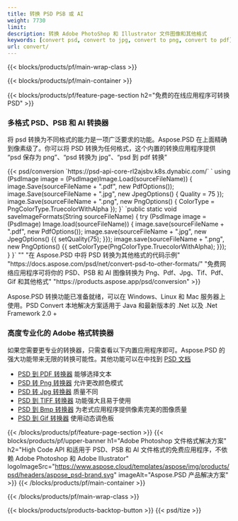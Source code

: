```yaml
---
title: 转换 PSD PSB 或 AI
weight: 7730
limit: 
description: 转换 Adobe PhotoShop 和 Illustrator 文件图像和其他格式
keywords: [convert psd, convert to jpg, convert to png, convert to pdf]
url: convert/
---
```


{{< blocks/products/pf/main-wrap-class >}}

{{< blocks/products/pf/main-container >}}

{{< blocks/products/pf/feature-page-section h2="免费的在线应用程序可转换PSD" >}}
<h3 class="headingpdleft">多格式 PSD、PSB 和 AI 转换器</h3>
<p>将 psd 转换为不同格式的能力是一项广泛要求的功能。Aspose.PSD 在上面精确到像素级了。你可以将 PSD 转换为任何格式，这个内置的转换应用程序提供 “psd 保存为 png”、“psd 转换为 jpg”、“psd 到 pdf 转换”</p>
{{< psd/conversion `https://psd-api-core-rl2ajsbv.k8s.dynabic.com/` 
`    using (PsdImage image = (PsdImage)Image.Load(sourceFileName))
    {
        image.Save(sourceFileName + ".pdf", new PdfOptions());
        image.Save(sourceFileName + ".jpg",  new JpegOptions() { Quality = 75 });
        image.Save(sourceFileName + ".png",  new PngOptions() {  ColorType = PngColorType.TruecolorWithAlpha });
    }` 
	`public static void saveImageFormats(String sourceFileName) {
        try (PsdImage image = (PsdImage) Image.load(sourceFileName)) {
            image.save(sourceFileName + ".pdf", new PdfOptions());
            image.save(sourceFileName + ".jpg", new JpegOptions() {{
                setQuality(75);
            }});
            image.save(sourceFileName + ".png", new PngOptions() {{
                setColorType(PngColorType.TruecolorWithAlpha);
            }});
        }
    }` 
"" 
"在 Aspose.PSD 中将 PSD 转换为其他格式的代码示例"  "https://docs.aspose.com/psd/net/convert-psd-to-other-formats/" 
"免费网络应用程序可将你的 PSD、PSB 和 AI 图像转换为 Png、Pdf、Jpg、Tif、Pdf、Gif 和其他格式" "https://products.aspose.app/psd/conversion" >}}
<br />
<p>Aspose.PSD 转换功能已准备就绪，可以在 Windows、Linux 和 Mac 服务器上使用。PSD Convert 本地解决方案适用于 Java 和最新版本的 .Net 以及 .Net Framework 2.0 +</p>

<h3 class="headingpdleft">高度专业化的 Adobe 格式转换器</h3>
<p>如果您需要更专业的转换器，只需查看以下内置应用程序即可。Aspose.PSD 的强大功能带来无限的转换可能性。其他功能可以在中找到 <a href="https://docs.aspose.com/psd/">PSD 文档</a></p>
<ul>
<li><a href="to-pdf">PSD 到 PDF 转换器</a> 能够选择文本</li>
<li><a href="to-png">PSD 转 Png 转换器</a> 允许更改颜色模式</li>
<li><a href="to-jpg">PSD 转 Jpg 转换器</a> 质量不同</li>
<li><a href="to-tiff">PSD 到 TIFF 转换器</a> 功能强大且易于使用</li>
<li><a href="to-bmp">PSD 到 Bmp 转换器</a> 为老式应用程序提供像素完美的图像质量</li>
<li><a href="to-gif">PSD 到 Gif 转换器</a> 使用动态调色板</li>
</ul>

{{< /blocks/products/pf/feature-page-section >}}
{{< blocks/products/pf/upper-banner h1="Adobe Photoshop 文件格式解决方案" h2="High Code API 和适用于 PSD、PSB 和 AI 文件格式的免费应用程序，不依赖 Adobe Photoshop 和 Adobe Illustrator" logoImageSrc="https://www.aspose.cloud/templates/aspose/img/products/psd/headers/aspose_psd-brand.svg" imageAlt="Aspose.PSD 产品解决方案" >}}
{{< /blocks/products/pf/main-container >}}


{{< /blocks/products/pf/main-wrap-class >}}

{{< blocks/products/products-backtop-button >}}
{{< psd/tize >}}

